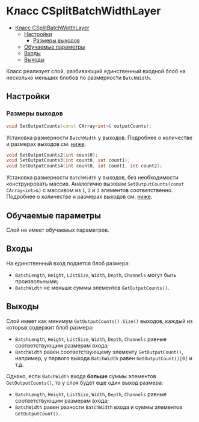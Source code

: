 # Класс CSplitBatchWidthLayer

<!-- TOC -->

- [Класс CSplitBatchWidthLayer](#класс-csplitbatchwidthlayer)
    - [Настройки](#настройки)
        - [Размеры выходов](#размеры-выходов)
    - [Обучаемые параметры](#обучаемые-параметры)
    - [Входы](#входы)
    - [Выходы](#выходы)

<!-- /TOC -->

Класс реализует слой, разбивающий единственный входной блоб на несколько меньших блобов по размерности `BatchWidth`.

## Настройки

### Размеры выходов

```c++
void SetOutputCounts(const CArray<int>& outputCounts);
```

Установка размерности `BatchWidth` у выходов. Подробнее о количестве и размерах выходов см. [ниже](#выходы).

```c++
void SetOutputCounts2(int count0);
void SetOutputCounts3(int count0, int count1);
void SetOutputCounts4(int count0, int count1, int count2);
```

Установка размерности `BatchWidth` у выходов, без необходимости конструировать массив. Аналогично вызовам `SetOutputCounts(const CArray<int>&)` с массивом из `1`, `2` и `3` элементов соответственно. Подробнее о количестве и размерах выходов см. [ниже](#выходы).

## Обучаемые параметры

Слой не имеет обучаемых параметров.

## Входы

На единственный вход подается блоб размера:

- `BatchLength`, `Height`, `ListSize`, `Width`, `Depth`, `Channels` могут быть произвольными;
- `BatchWidth` не меньше суммы элементов `GetOutputCounts()`.

## Выходы

Слой имеет как минимум `GetOutputCounts().Size()` выходов, каждый из которых содержит блоб размера:

- `BatchLength`, `Height`, `ListSize`, `Width`, `Depth`, `Channels` равные соответствующим размерам входа;
- `BatchWidth` равен соответствующему элементу `GetOutputCount()`, например, у первого выхода `BatchWidth` равен `GetOutputCount()[0]` и т.д.

Однако, если `BatchWidth` входа **больше** суммы элементов `GetOutputCounts()`, то у слоя будет еще один выход размера:

- `BatchLength`, `Height`, `ListSize`, `Width`, `Depth`, `Channels` равные соответствующим размерам входа;
- `BatchWidth` равен разности `BatchWidth` входа и суммы элементов `GetOutputCount()`.
